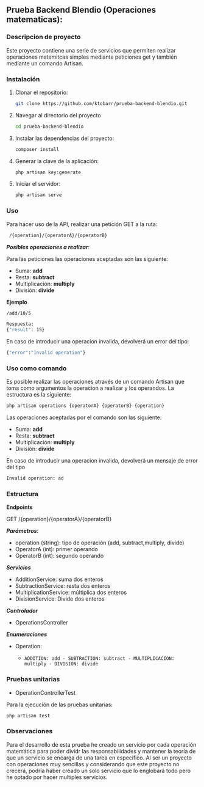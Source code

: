 ## Prueba Backend Blendio (Operaciones matematicas):

### Descripcion de proyecto
Este proyecto contiene una serie de servicios que permiten realizar operaciones matemitcas simples mediante peticiones get y también mediante un comando Artisan.

### Instalación
1. Clonar el repositorio: 
    ```bash 
   git clone https://github.com/ktobarr/prueba-backend-blendio.git
      ```
2. Navegar al directorio del proyecto
    ```bash
   cd prueba-backend-blendio
      ```
3. Instalar las dependencias del proyecto:
    ```bash
   composer install
      ```
4. Generar la clave de la aplicación:
    ```bash
   php artisan key:generate
      ```
5. Iniciar el servidor:
    ```bash
   php artisan serve
    ```
   
### Uso 

Para hacer uso de la API, realizar una petición GET a la ruta:
   ```bash
    /{operation}/{operatorA}/{operatorB}
   ```
***Posibles operaciones a realizar***:

Para las peticiones las operaciones aceptadas son las siguiente:
- Suma: **add**
- Resta: **subtract**
- Multiplicación: **multiply**
- División: **divide**

**Ejemplo**
```bash
/add/10/5

Respuesta:
{"result": 15}
```
En caso de introducir una operacion invalida, devolverá un error del tipo:
```bash
{"error":"Invalid operation"}
```

### Uso como comando
Es posible realizar las operaciones através de un comando Artisan que toma como argumentos la operacion a realizar y los operandos.
La estructura es la siguiente:
```bash
php artisan operations {operatorA} {operatorB} {operation}
```

Las operaciones aceptadas por el comando son las siguiente:
- Suma: **add**
- Resta: **subtract**
- Multiplicación: **multiply**
- División: **divide**

En caso de introducir una operacion invalida, devolverá un mensaje de error del tipo
```bash
Invalid operation: ad
```
### Estructura
**Endpoints**

GET /{operation}/{operatorA}/{operatorB}

***Parámetros***:
- operation (string): tipo de operación (add, subtract,multiply, divide)
- OperatorA (int): primer operando
- OperatorB (int): segundo operando

***Servicios***
- AdditionService: suma dos enteros
- SubtractionService: resta dos enteros
- MultiplicationService: múltiplica dos enteros
- DivisionService: Divide dos enteros

***Controlador***
- OperationsController

***Enumeraciones***
- Operation:
  -     ADDITION: add - SUBTRACTION: subtract - MULTIPLICACION: multiply - DIVISION: divide 

### Pruebas unitarias
- OperationControllerTest

Para la ejecución de las pruebas unitarias:
```bash
php artisan test
```

### Observaciones
Para el desarrollo de esta prueba he creado un servicio por cada operación matemática para poder dividr las responsabilidades y mantener la teoría de que un servicio se encarga de una tarea en específico.
Al ser un proyecto con operaciones muy sencillas y considerando que este proyecto no crecerá, podría haber creado un solo servicio que lo englobará todo pero he optado por hacer multiples servicios.
